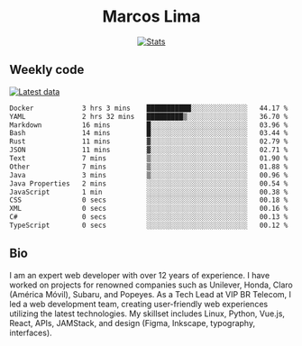 <div align="center">
  <h1>Marcos Lima</h1>
  
  <a href="https://skvggor.dev">
    <img src="https://github.com/skvggor/skvggor/assets/958723/3c85f137-8d74-4cc8-a2b1-877784f3e44d" alt="Stats" />
  </a>
</div>

## Weekly code

[![Latest data](https://github.com/skvggor/skvggor/actions/workflows/main.yml/badge.svg)](https://github.com/skvggor/skvggor/actions/workflows/main.yml)

<!--START_SECTION:waka-->

```txt
Docker            3 hrs 3 mins    ███████████░░░░░░░░░░░░░░   44.17 %
YAML              2 hrs 32 mins   █████████▒░░░░░░░░░░░░░░░   36.70 %
Markdown          16 mins         █░░░░░░░░░░░░░░░░░░░░░░░░   03.96 %
Bash              14 mins         █░░░░░░░░░░░░░░░░░░░░░░░░   03.44 %
Rust              11 mins         ▓░░░░░░░░░░░░░░░░░░░░░░░░   02.79 %
JSON              11 mins         ▓░░░░░░░░░░░░░░░░░░░░░░░░   02.71 %
Text              7 mins          ▒░░░░░░░░░░░░░░░░░░░░░░░░   01.90 %
Other             7 mins          ▒░░░░░░░░░░░░░░░░░░░░░░░░   01.88 %
Java              3 mins          ▒░░░░░░░░░░░░░░░░░░░░░░░░   00.96 %
Java Properties   2 mins          ░░░░░░░░░░░░░░░░░░░░░░░░░   00.54 %
JavaScript        1 min           ░░░░░░░░░░░░░░░░░░░░░░░░░   00.38 %
CSS               0 secs          ░░░░░░░░░░░░░░░░░░░░░░░░░   00.18 %
XML               0 secs          ░░░░░░░░░░░░░░░░░░░░░░░░░   00.16 %
C#                0 secs          ░░░░░░░░░░░░░░░░░░░░░░░░░   00.13 %
TypeScript        0 secs          ░░░░░░░░░░░░░░░░░░░░░░░░░   00.12 %
```

<!--END_SECTION:waka-->

## Bio

<p>I am an expert web developer with over 12 years of experience. I have worked on projects for renowned companies such as Unilever, Honda, Claro (América Móvil), Subaru, and Popeyes. As a Tech Lead at VIP BR Telecom, I led a web development team, creating user-friendly web experiences utilizing the latest technologies. My skillset includes Linux, Python, Vue.js, React, APIs, JAMStack, and design (Figma, Inkscape, typography, interfaces).</p>

<!-- </details> -->

<!-- <div align="center">
  <h2>🤖 Recent Code Activity</h2>
  <img width="500" src="https://github-readme-stats.vercel.app/api/wakatime?username=skvggor&hide_title=true&layout=compact&theme=transparent" alt="Wakatime Stats" />
</div>

<br>

<div align="center">
  <h2>📈 GitHub Stats</h2>
  <img width="500" src="https://github-readme-stats.vercel.app/api?username=skvggor&show_icons=true&theme=transparent&hide_title=true&count_private=true" alt="GitHub Stats" />
</div>
 -->
